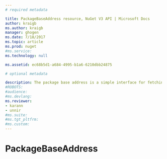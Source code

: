 ```yaml
---
# required metadata 

title: PackageBaseAddress resource, NuGet V3 API | Microsoft Docs
author: kraigb
ms.author: kraigb
manager: ghogen
ms.date: 7/18/2017
ms.topic: article
ms.prod: nuget
#ms.service:
ms.technology: null

ms.assetid: ec68b5d1-a684-4995-b1a6-6210dbb24875

# optional metadata

description: The package base address is a simple interface for fetching the package itself.
#ROBOTS:
#audience:
#ms.devlang:
ms.reviewer:
- karann
- unnir
#ms.suite:
#ms.tgt_pltfrm:
#ms.custom:
---
```


# PackageBaseAddress


